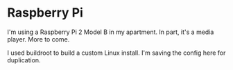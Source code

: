 # Raspberry Pi

I'm using a Raspberry Pi 2 Model B in my apartment. In part, it's a media player. More to come.

I used buildroot to build a custom Linux install. I'm saving the config here for duplication.
